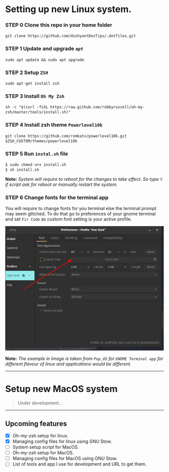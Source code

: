 # Setting up new Linux system.
### STEP 0 Clone this repo in your home folder
```
git clone https://github.com/dushyantDevTips/.dotfiles.git
```
### STEP 1 Update and upgrade `apt`
```
sudo apt update && sudo apt upgrade
```
### STEP 2 Setup `ZSH`
```
sudo apt-get install zsh
```

### STEP 3 Install `Oh My Zsh`
```
sh -c "$(curl -fsSL https://raw.github.com/robbyrussell/oh-my-zsh/master/tools/install.sh)"
```

### STEP 4 Install zsh theme `Powerlevel10k`
```
git clone https://github.com/romkatv/powerlevel10k.git $ZSH_CUSTOM/themes/powerlevel10k
```

### STEP 5 Run `instal.sh` file 

```
$ sudo chmod u+x install.sh
$ sh install.sh 
```
**Note:** *System will require to reboot for the changes to take effect. So type `Y` if script ask for reboot or manually restart the system.*

### STEP 6 Change fonts for the terminal app

You will require to change fonts for you terminal else the terminal prompt may seem glitched.
To do that go to preferences of your gnome terminal and set `Fir Code` as custom font setting is your active profile.

![Setting Terminal app fonts](/linux/assets/fonts-preferance.png)

**Note:** *The example in Image is taken from `Pop_OS` for `GNOME Terminal app` for different flavour of linux and applications would be different.* 

---

# Setup new MacOS system

>Under development...

---

## Upcoming features 
- [x] Oh-my-zsh setup for linux.
- [x] Managing config files for linux using GNU Stow.
- [ ] System setup script for MacOS.
- [ ] Oh-my-zsh setup for MacOS.
- [ ] Managing config files for MacOS using GNU Stow.
- [ ] List of tools and app I use for development and URL to get them.
